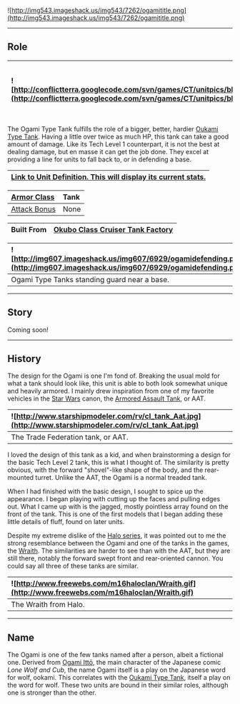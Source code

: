 ![http://img543.imageshack.us/img543/7262/ogamititle.png](http://img543.imageshack.us/img543/7262/ogamititle.png)


---


## Role ##

|![http://conflictterra.googlecode.com/svn/games/CT/unitpics/bheavyassaulttank.png](http://conflictterra.googlecode.com/svn/games/CT/unitpics/bheavyassaulttank.png)|Hardier battle tank.  Fires heavier shells.|
|:------------------------------------------------------------------------------------------------------------------------------------------------------------------|:------------------------------------------|

The Ogami Type Tank fulfills the role of a bigger, better, hardier [Oukami Type Tank](http://code.google.com/p/conflictterra/wiki/NKGOukamiTypeTank).  Having a little over twice as much HP, this tank can take a good amount of damage.  Like its Tech Level 1 counterpart, it is not the best at dealing damage, but en masse it can get the job done.  They excel at providing a line for units to fall back to, or in defending a base.

|[Link to Unit Definition.  This will display its current stats.](http://code.google.com/p/conflictterra/source/browse/games/CT/units/bheavyassaulttank.lua)|
|:----------------------------------------------------------------------------------------------------------------------------------------------------------|

|[Armor Class](http://code.google.com/p/conflictterra/wiki/ArmorSystem)|Tank|
|:---------------------------------------------------------------------|:---|
|[Attack Bonus](http://code.google.com/p/conflictterra/wiki/ArmorSystem)|None|

|Built From|[Okubo Class Cruiser Tank Factory](http://code.google.com/p/conflictterra/wiki/NKGOkuboClassCruiser)|
|:---------|:---------------------------------------------------------------------------------------------------|

|![http://img607.imageshack.us/img607/6929/ogamidefending.png](http://img607.imageshack.us/img607/6929/ogamidefending.png)|
|:------------------------------------------------------------------------------------------------------------------------|
|Ogami Type Tanks standing guard near a base.|


---


## Story ##
Coming soon!


---


## History ##
The design for the Ogami is one I'm fond of.  Breaking the usual mold for what a tank should look like, this unit is able to both look somewhat unique and heavily armored.  I mainly drew inspiration from one of my favorite vehicles in the [Star Wars](http://en.wikipedia.org/wiki/Star_wars) canon, the [Armored Assault Tank](http://starwars.wikia.com/wiki/AAT), or AAT.

|![http://www.starshipmodeler.com/rv/cl_tank_Aat.jpg](http://www.starshipmodeler.com/rv/cl_tank_Aat.jpg)|
|:------------------------------------------------------------------------------------------------------|
|The Trade Federation tank, or AAT.|

I loved the design of this tank as a kid, and when brainstorming a design for the basic Tech Level 2 tank, this is what I thought of.  The similarity is pretty obvious, with the forward "shovel"-like shape of the body, and the rear-mounted turret.  Unlike the AAT, the Ogami is a normal treaded tank.

When I had finished with the basic design, I sought to spice up the appearance.  I began playing with cutting up the faces and pulling edges out.  What I came up with is the jagged, mostly pointless array found on the front of the tank.  This is one of the first models that I began adding these little details of fluff, found on later units.

Despite my extreme dislike of the [Halo series](http://en.wikipedia.org/wiki/Halo_(series)), it was pointed out to me the strong resemblance between the Ogami and one of the tanks in the games, the [Wraith](http://halo.wikia.com/wiki/Type-25_Assault_Gun_Carriage).  The similarities are harder to see than with the AAT, but they are still there, notably the forward swept front and rear-oriented cannon.  You could say all three of these tanks are similar.

|![http://www.freewebs.com/m16haloclan/Wraith.gif](http://www.freewebs.com/m16haloclan/Wraith.gif)|
|:------------------------------------------------------------------------------------------------|
|The Wraith from Halo.|


---


## Name ##
The Ogami is one of the few tanks named after a person, albeit a fictional one.  Derived from [Ogami Ittō](http://en.wikipedia.org/wiki/Ogami_itto), the main character of the Japanese comic _Lone Wolf and Cub_, the name Ogami itself is a play on the Japanese word for wolf, ookami.  This correlates with the [Oukami Type Tank](http://code.google.com/p/conflictterra/wiki/NKGOukamiTypeTank), itself a play on the word for wolf.  These two units are bound in their similar roles, although one is stronger than the other.